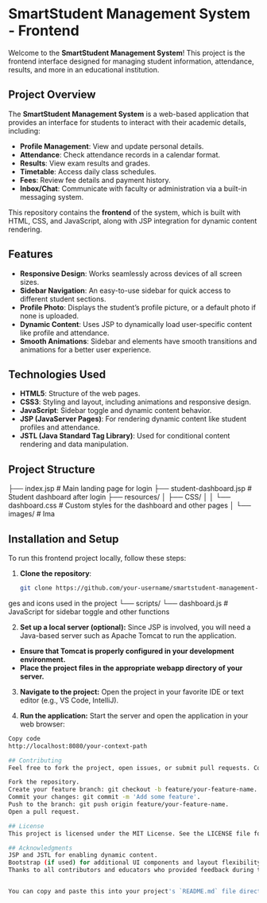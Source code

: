 # SmartStudent Management System - Frontend

Welcome to the **SmartStudent Management System**! This project is the frontend interface designed for managing student information, attendance, results, and more in an educational institution.

## Project Overview

The **SmartStudent Management System** is a web-based application that provides an interface for students to interact with their academic details, including:

- **Profile Management**: View and update personal details.
- **Attendance**: Check attendance records in a calendar format.
- **Results**: View exam results and grades.
- **Timetable**: Access daily class schedules.
- **Fees**: Review fee details and payment history.
- **Inbox/Chat**: Communicate with faculty or administration via a built-in messaging system.

This repository contains the **frontend** of the system, which is built with HTML, CSS, and JavaScript, along with JSP integration for dynamic content rendering.

## Features

- **Responsive Design**: Works seamlessly across devices of all screen sizes.
- **Sidebar Navigation**: An easy-to-use sidebar for quick access to different student sections.
- **Profile Photo**: Displays the student’s profile picture, or a default photo if none is uploaded.
- **Dynamic Content**: Uses JSP to dynamically load user-specific content like profile and attendance.
- **Smooth Animations**: Sidebar and elements have smooth transitions and animations for a better user experience.

## Technologies Used

- **HTML5**: Structure of the web pages.
- **CSS3**: Styling and layout, including animations and responsive design.
- **JavaScript**: Sidebar toggle and dynamic content behavior.
- **JSP (JavaServer Pages)**: For rendering dynamic content like student profiles and attendance.
- **JSTL (Java Standard Tag Library)**: Used for conditional content rendering and data manipulation.

## Project Structure
├── index.jsp # Main landing page for login ├── student-dashboard.jsp # Student dashboard after login ├── resources/ │ ├── CSS/ │ │ └── dashboard.css # Custom styles for the dashboard and other pages │ └── images/ # Ima
## Installation and Setup

To run this frontend project locally, follow these steps:

1. **Clone the repository**:
   ```bash
   git clone https://github.com/your-username/smartstudent-management-frontend.git
ges and icons used in the project └── scripts/ └── dashboard.js # JavaScript for sidebar toggle and other functions

2. **Set up a local server (optional):** Since JSP is involved, you will need a Java-based server such as Apache Tomcat to run the application.

- **Ensure that Tomcat is properly configured in your development environment.**
- **Place the project files in the appropriate webapp directory of your server.**

3. **Navigate to the project:** Open the project in your favorite IDE or text editor (e.g., VS Code, IntelliJ).

4. **Run the application:** Start the server and open the application in your web browser:

```bash
Copy code
http://localhost:8080/your-context-path

## Contributing
Feel free to fork the project, open issues, or submit pull requests. Contributions are always welcome!

Fork the repository.
Create your feature branch: git checkout -b feature/your-feature-name.
Commit your changes: git commit -m 'Add some feature'.
Push to the branch: git push origin feature/your-feature-name.
Open a pull request.

## License
This project is licensed under the MIT License. See the LICENSE file for details.

## Acknowledgments
JSP and JSTL for enabling dynamic content.
Bootstrap (if used) for additional UI components and layout flexibility.
Thanks to all contributors and educators who provided feedback during the project development.


You can copy and paste this into your project's `README.md` file directly. Let me know if you need any further adjustments!






